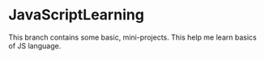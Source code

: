 # JavaScriptLearning
This branch contains some basic, mini-projects. 
This help me learn basics of JS language.
